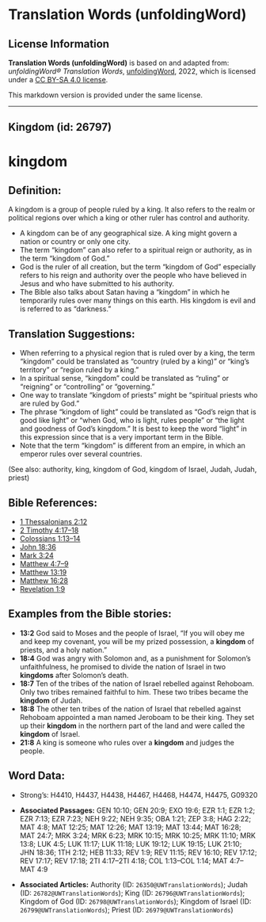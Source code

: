 # Translation Words (unfoldingWord)

## License Information

**Translation Words (unfoldingWord)** is based on and adapted from: _unfoldingWord® Translation Words_, [unfoldingWord](https://unfoldingword.org/utw), 2022, which is licensed under a [CC BY-SA 4.0 license](https://creativecommons.org/licenses/by-sa/4.0/legalcode.en).

This markdown version is provided under the same license.



--------------------------------

## Kingdom (id: 26797)

kingdom
=======

Definition:
-----------

A kingdom is a group of people ruled by a king. It also refers to the realm or political regions over which a king or other ruler has control and authority.

* A kingdom can be of any geographical size. A king might govern a nation or country or only one city.
* The term “kingdom” can also refer to a spiritual reign or authority, as in the term “kingdom of God.”
* God is the ruler of all creation, but the term “kingdom of God” especially refers to his reign and authority over the people who have believed in Jesus and who have submitted to his authority.
* The Bible also talks about Satan having a “kingdom” in which he temporarily rules over many things on this earth. His kingdom is evil and is referred to as “darkness.”

Translation Suggestions:
------------------------

* When referring to a physical region that is ruled over by a king, the term “kingdom” could be translated as “country (ruled by a king)” or “king’s territory” or “region ruled by a king.”
* In a spiritual sense, “kingdom” could be translated as “ruling” or “reigning” or “controlling” or “governing.”
* One way to translate “kingdom of priests” might be “spiritual priests who are ruled by God.”
* The phrase “kingdom of light” could be translated as “God’s reign that is good like light” or “when God, who is light, rules people” or “the light and goodness of God’s kingdom.” It is best to keep the word “light” in this expression since that is a very important term in the Bible.
* Note that the term “kingdom” is different from an empire, in which an emperor rules over several countries.

(See also: authority, king, kingdom of God, kingdom of Israel, Judah, Judah, priest)

Bible References:
-----------------

* [1 Thessalonians 2:12](https://ref.ly/1Thess2:12)
* [2 Timothy 4:17–18](https://ref.ly/2Tim4:17-2Tim4:18)
* [Colossians 1:13–14](https://ref.ly/Col1:13-Col1:14)
* [John 18:36](https://ref.ly/John18:36)
* [Mark 3:24](https://ref.ly/Mark3:24)
* [Matthew 4:7–9](https://ref.ly/Matt4:7-Matt4:9)
* [Matthew 13:19](https://ref.ly/Matt13:19)
* [Matthew 16:28](https://ref.ly/Matt16:28)
* [Revelation 1:9](https://ref.ly/Rev1:9)

Examples from the Bible stories:
--------------------------------

* **13:2** God said to Moses and the people of Israel, “If you will obey me and keep my covenant, you will be my prized possession, a **kingdom** of priests, and a holy nation.”
* **18:4** God was angry with Solomon and, as a punishment for Solomon’s unfaithfulness, he promised to divide the nation of Israel in two **kingdoms** after Solomon’s death.
* **18:7** Ten of the tribes of the nation of Israel rebelled against Rehoboam. Only two tribes remained faithful to him. These two tribes became the **kingdom** of Judah.
* **18:8** The other ten tribes of the nation of Israel that rebelled against Rehoboam appointed a man named Jeroboam to be their king. They set up their **kingdom** in the northern part of the land and were called the **kingdom** of Israel.
* **21:8** A king is someone who rules over a **kingdom** and judges the people.

Word Data:
----------

* Strong’s: H4410, H4437, H4438, H4467, H4468, H4474, H4475, G09320

* **Associated Passages:** GEN 10:10; GEN 20:9; EXO 19:6; EZR 1:1; EZR 1:2; EZR 7:13; EZR 7:23; NEH 9:22; NEH 9:35; OBA 1:21; ZEP 3:8; HAG 2:22; MAT 4:8; MAT 12:25; MAT 12:26; MAT 13:19; MAT 13:44; MAT 16:28; MAT 24:7; MRK 3:24; MRK 6:23; MRK 10:15; MRK 10:25; MRK 11:10; MRK 13:8; LUK 4:5; LUK 11:17; LUK 11:18; LUK 19:12; LUK 19:15; LUK 21:10; JHN 18:36; 1TH 2:12; HEB 11:33; REV 1:9; REV 11:15; REV 16:10; REV 17:12; REV 17:17; REV 17:18; 2TI 4:17–2TI 4:18; COL 1:13–COL 1:14; MAT 4:7–MAT 4:9
* **Associated Articles:** Authority (ID: `26350@UWTranslationWords`); Judah (ID: `26782@UWTranslationWords`); King (ID: `26796@UWTranslationWords`); Kingdom of God (ID: `26798@UWTranslationWords`); Kingdom of Israel (ID: `26799@UWTranslationWords`); Priest (ID: `26979@UWTranslationWords`)

